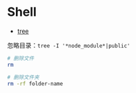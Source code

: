 # Shell

- [tree](https://www.runoob.com/linux/linux-comm-tree.html)

忽略目录：`tree -I '*node_module*|public'`

```sh
# 删除文件
rm

# 删除文件夹
rm -rf folder-name
```